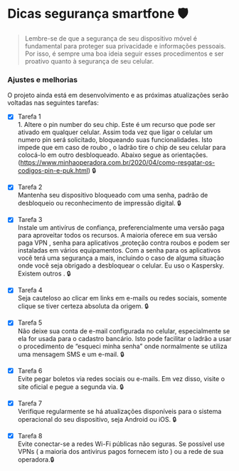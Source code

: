 # Dicas segurança smartfone 🛡️

> Lembre-se de que a segurança de seu dispositivo móvel é fundamental para proteger sua privacidade e informações pessoais. 
  Por isso, é sempre uma boa ideia seguir esses procedimentos e ser proativo quanto à segurança de seu celular.

### Ajustes e melhorias

O projeto ainda está em desenvolvimento e as próximas atualizações serão voltadas nas seguintes tarefas:

- [x] Tarefa 1<br>
      1. Altere o pin number do seu chip. Este é um recurso que pode ser ativado em qualquer celular. Assim toda vez que ligar o celular um numero pin será solicitado, bloqueando suas funcionalidades.
       Isto impede que em caso de roubo , o ladrão tire o chip de seu celular para colocá-lo em outro desbloqueado. Abaixo segue as orientações. 
  (https://www.minhaoperadora.com.br/2020/04/como-resgatar-os-codigos-pin-e-puk.html) 🔒
  
- [x] Tarefa 2<br>
  Mantenha seu dispositivo bloqueado com uma senha, padrão de desbloqueio ou reconhecimento de impressão digital. 🔒
  
- [x] Tarefa 3<br>
Instale um antivírus de confiança, preferencialmente uma versão paga para aproveitar todos os recursos. A maioria oferece em sua versão paga VPN , senha para aplicativos ,proteção contra roubos e podem ser instaladas em vários equipamentos. Com a senha para os aplicativos você terá uma segurança a mais, incluindo o caso de alguma situação onde você seja obrigado a desbloquear o celular. Eu uso o Kaspersky. Existem outros . 🔒

- [x] Tarefa 4<br>
Seja cauteloso ao clicar em links em e-mails ou redes sociais, somente clique se tiver certeza absoluta da origem. 🔒

- [x] Tarefa 5<br>
Não deixe sua conta de e-mail configurada no celular, especialmente se ela for usada para o cadastro bancário. Isto pode facilitar o ladrão a usar o procedimento de “esqueci minha senha” onde normalmente se utiliza uma mensagem SMS e um e-mail. 🔒

- [x] Tarefa 6<br>
Evite pegar boletos via redes sociais ou e-mails. Em vez disso, visite o site oficial e pegue a segunda via. 🔒

- [x] Tarefa 7<br>
Verifique regularmente se há atualizações disponíveis para o sistema operacional do seu dispositivo, seja Android ou iOS. 🔒

- [x] Tarefa 8<br>
Evite conectar-se a redes Wi-Fi públicas não seguras. Se possível use VPNs ( a maioria dos antivirus pagos fornecem isto ) ou a rede de sua operadora.🔒


